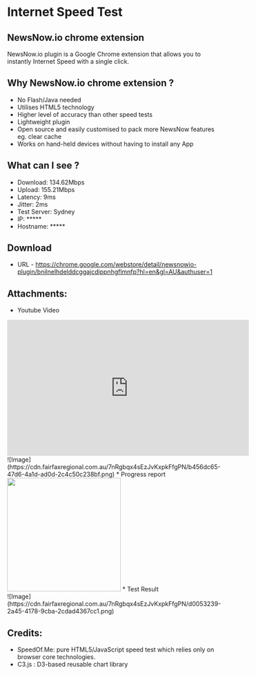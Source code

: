 # Internet Speed Test

## NewsNow.io chrome extension

NewsNow.io plugin is a Google Chrome extension that allows you to instantly Internet Speed with a single click.

## Why NewsNow.io chrome extension ?

* No Flash/Java needed
* Utilises HTML5 technology
* Higher level of accuracy than other speed tests
* Lightweight plugin
* Open source and easily customised to pack more NewsNow features eg. clear cache
* Works on hand-held devices without having to install any App

## What can I see ?

* Download: 134.62Mbps 
* Upload: 155.21Mbps
* Latency: 9ms
* Jitter: 2ms 
* Test Server: Sydney
* IP: *****
* Hostname: *****

## Download 
* URL - https://chrome.google.com/webstore/detail/newsnowio-plugin/bnjlnelhdelddcggajcdippnhgflmnfp?hl=en&gl=AU&authuser=1

## Attachments:

* Youtube Video <br />
<iframe width="560" height="315" src="https://www.youtube.com/embed/23X-7PCRqKM?rel=0" frameborder="0" allowfullscreen></iframe>
![Image](https://cdn.fairfaxregional.com.au/7nRgbqx4sEzJvKxpkFfgPN/b456dc65-47d6-4a1d-ad0d-2c4c50c238bf.png) 
* Progress report <br />
<img width="263" src="https://cdn.fairfaxregional.com.au/7nRgbqx4sEzJvKxpkFfgPN/bffab17e-f4de-4305-af52-1cd05c88b014.png" />
* Test Result <br />
![Image](https://cdn.fairfaxregional.com.au/7nRgbqx4sEzJvKxpkFfgPN/d0053239-2a45-4178-9cba-2cdad4367cc1.png) 

## Credits: 

* SpeedOf.Me: pure HTML5/JavaScript speed test which relies only on browser core technologies. 
* C3.js : D3-based reusable chart library

